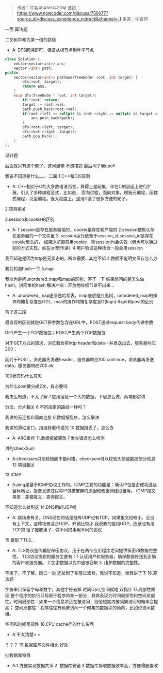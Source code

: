 > 作者：牛客454550420号
链接：https://www.nowcoder.com/discuss/750677?source_id=discuss_experience_nctrack&channel=-1
来源：牛客网

一面
算法题

二叉树中和为某一值的路径
- A: DFS回溯即可，保证从根节点到叶子节点
```c++
class Solution {
    vector<vector<int>> ans;
    vector <int> path;
public:
    vector<vector<int>> pathSum(TreeNode* root, int target) {
        dfs(root, target);
        return ans;
    }
    void dfs(TreeNode * root, int target){
        if(!root) return;
        target -= root->val;
        path.push_back(root->val);
        if(root->left == nullptr && root->right == nullptr && target == 0){
            ans.push_back(path);
        }
        dfs(root->left, target);
        dfs(root->right, target);
        path.pop_back();
    }
};
```

设计题

后面就只有这个题了，这河里嘛
不想描述
最后问了我epoll

我说不知道是什么。。。
二面
1.C++和C的区别
- A: C++相对于C的大多数语法而言，算得上是超集，即在C的层面上进行扩展，引入了多种编程范式，比如说，
面向过程，面向对象，模板元编程，函数式编程，泛型编程。很大程度上，是用C造了很多方便的轮子。

2.项目相关

3.session和cookie的区别
- A: 1.session是存在服务器端的，cookie是存在客户端的 2.session被默认存在服务器的一个文件里 3. session运行依赖于session_id,session_id是存在cookie里头的，
如果浏览器禁用cookie，则session也会失效（但也可以通过别的方式实现，如在url里传递）4.用户验证这种场合一般会用session

我只知道是因为http是无状态的，所以需要...其他不知
4.数据不能明文保存怎么办

我只知道hash一下
5.map

我以为是问unordered_map和map的区别，答了一下
结果想问的是怎么做hash，讲简单的hash
解决冲突：开放地址细节讲不出来...

- A: unordered_map底层是哈希表，map底层是红黑树，unordered_map的操作均摊复杂度是O(1)，map的操作均摊复杂度是O(logn)
6.get和post的区别

背了这三段

最直观的区别就是GET把参数包含在URL中，POST通过request body传递参数

GET产生一个TCP数据包；POST产生两个TCP数据包

对于GET方式的请求，浏览器会把http header和data一并发送出去，服务器响应200；

而对于POST，浏览器先发送header，服务器响应100 continue，浏览器再发送data，服务器响应200 ok

100状态码什么意思

为什么post要分成2次，有必要吗

我怎么知道，不太了解
7.应用层给一个大的数据，下层怎么做，两端都讲讲

分段，分片相关
8.不同段走的路线一样吗？

我讲的无连接和面向连接
9.数据报乱序，怎么解决

我讲的滑动窗口，用选择重传说的
10.数据报丢了，怎么办

- A: ARQ重传
11.数据报被篡改？发生错误怎么检测

讲的checkSum
- A:checksum只能检错而不能纠错，checksum可以校验头部或数据部分信息
12.项目相关

13.ICMP

- A:ping是基于ICMP协议工作的。ICMP主要的功能是：确认IP包是否成功送达目标地址，报告发送过程中IP包被废弃的原因和改善网络设置等。
ICMP报文类型：差错报文，查询报文。

不知道怎么扯到这
14.DNS用的UDP吗
- A: 跟场景有关。DNS现在的话是既有UDP也有TCP，如果报文段较小，且没有上下文，这种场景适合UDP，开销比较小
我说教的是用UDP，应该也有用TCP的
搜了搜都用了...做不同的事用不同的协议
  

15.提到了TLS...

- A: TLS协议是传输层保密协议，用于在两个应用程序之间提供保密和数据完整性。
TLS协议提供的服务主要有：1.认证用户和服务器，确保数据传送到正确的客户和服务器。 2.加密数据以免中途被窃取 3. 维护数据的完整性。

不提了，不了解，随口一说
还扯到了布隆过滤器，我说不知道，给我讲了下
16.算法题

字符串只保留字母和数字，其他字符去掉
时间O(n),空间就地
双指针
17.局部性原理
整个程序的执行只局限于程序的某一部分，具体表现为时间局部性和空间局部性。时间局部性：如果一个信息项正在被访问，则他短期内被频繁访问的概率会提高；
空间局部性：程序往往有频繁访问一个聚集的数据块的倾向，比如说访问数组。

空间和时间局部性
18.CPU cache存的什么东西

- A:不太清楚= =

？？？
19.数据库与文件相比 好处

扯数据库特性
- A:1.方便实现数据共享 2. 数据库安全 3.数据库存取数据效率高，方便增删查改
